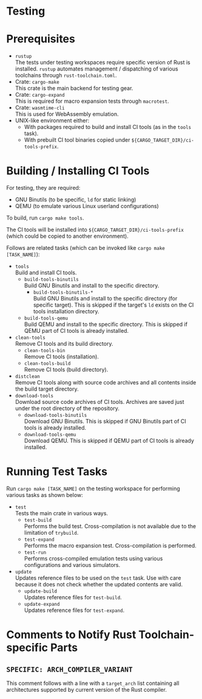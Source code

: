 # Testing

# Prerequisites

*   `rustup`  
    The tests under testing workspaces require specific version of Rust
    is installed.  `rustup` automates management / dispatching of various
    toolchains through `rust-toolchain.toml`.
*   Crate: `cargo-make`  
    This crate is the main backend for testing gear.
*   Crate: `cargo-expand`  
    This is required for macro expansion tests through `macrotest`.
*   Crate: `wasmtime-cli`  
    This is used for WebAssembly emulation.
*   UNIX-like environment either:
    *   With packages required to build and install CI tools
        (as in the `tools` task).
    *   With prebuilt CI tool binaries copied under
        `${CARGO_TARGET_DIR}/ci-tools-prefix`.

# Building / Installing CI Tools

For testing, they are required:

*   GNU Binutils (to be specific, `ld` for static linking)
*   QEMU (to emulate various Linux userland configurations)

To build, run `cargo make tools`.

The CI tools will be installed into `${CARGO_TARGET_DIR}/ci-tools-prefix`
(which could be copied to another environment).

Follows are related tasks (which can be invoked like `cargo make [TASK_NAME]`):

*   `tools`  
    Build and install CI tools.
    *   `build-tools-binutils`  
        Build GNU Binutils and install to the specific directory.
        *   `build-tools-binutils-*`  
            Build GNU Binutils and install to the specific directory
            (for specific target).
            This is skipped if the target's `ld` exists on the CI tools
            installation directory.
    *   `build-tools-qemu`  
        Build QEMU and install to the specific directory.
        This is skipped if QEMU part of CI tools is already installed.
*   `clean-tools`  
    Remove CI tools and its build directory.
    *   `clean-tools-bin`  
        Remove CI tools (installation).
    *   `clean-tools-build`  
        Remove CI tools (build directory).
*   `distclean`  
    Remove CI tools along with source code archives and all contents inside
    the build target directory.
*   `download-tools`  
    Download source code archives of CI tools.
    Archives are saved just under the root directory of the repository.
    *   `download-tools-binutils`  
        Download GNU Binutils.
        This is skipped if GNU Binutils part of CI tools is already installed.
    *   `download-tools-qemu`  
        Download QEMU.
        This is skipped if QEMU part of CI tools is already installed.

# Running Test Tasks

Run `cargo make [TASK_NAME]` on the testing workspace for performing
various tasks as shown below:

*   `test`  
    Tests the main crate in various ways.
    *   `test-build`  
        Performs the build test.  Cross-compilation is not available
        due to the limitation of `trybuild`.
    *   `test-expand`  
        Performs the macro expansion test.
        Cross-compilation is performed.
    *   `test-run`  
        Performs cross-compiled emulation tests using various
        configurations and various simulators.
*   `update`  
    Updates reference files to be used on the `test` task.
    Use with care because it does not check whether the updated contents
    are valid.
    *   `update-build`  
        Updates reference files for `test-build`.
    *   `update-expand`  
        Updates reference files for `test-expand`.

# Comments to Notify Rust Toolchain-specific Parts

## `SPECIFIC: ARCH_COMPILER_VARIANT`

This comment follows with a line with a `target_arch` list containing all
architectures supported by current version of the Rust compiler.
